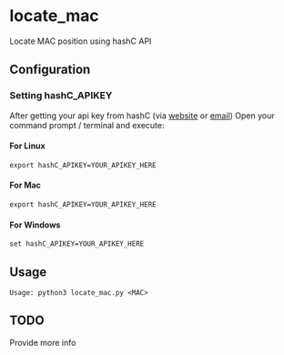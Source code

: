 # locate_mac
Locate MAC position using hashC API

## Configuration
### Setting hashC_APIKEY
After getting your api key from hashC (via [website](https://hashc.co.uk/) or [email](mailto:support@hashc.co.uk))
Open your command prompt / terminal and execute:
#### For Linux
`export hashC_APIKEY=YOUR_APIKEY_HERE`
#### For Mac
`export hashC_APIKEY=YOUR_APIKEY_HERE`
#### For Windows
`set hashC_APIKEY=YOUR_APIKEY_HERE`

## Usage
`Usage: python3 locate_mac.py <MAC>`

## TODO
Provide more info
